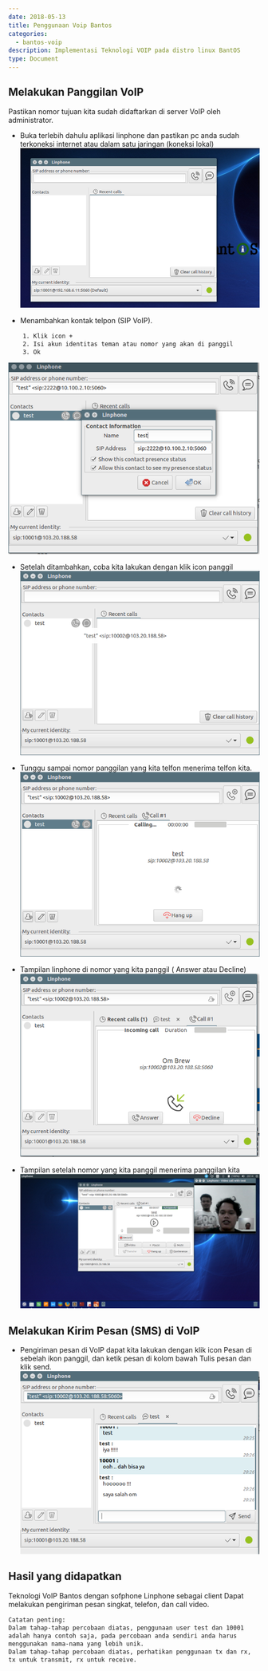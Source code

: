 ```yaml
---
date: 2018-05-13
title: Penggunaan Voip Bantos
categories:
  - bantos-voip
description: Implementasi Teknologi VOIP pada distro linux BantOS
type: Document
---
```


## Melakukan Panggilan VoIP

Pastikan nomor tujuan kita sudah didaftarkan di server VoIP oleh administrator.

- Buka terlebih dahulu aplikasi linphone dan pastikan pc anda sudah terkoneksi internet atau dalam satu jaringan (koneksi lokal)
![Panggilan VoIP](/images/bantos-voip/tampilan-awal.png)

- Menambahkan kontak telpon (SIP VoIP).
```
	1. Klik icon + 
	2. Isi akun identitas teman atau nomor yang akan di panggil
	3. Ok 
```
![Tambah Kontak](/images/bantos-voip/tambah-kontak.png)
	
- Setelah ditambahkan, coba kita lakukan dengan klik icon panggil
![Tes Panggil](/images/bantos-voip/test-panggil.png)

- Tunggu sampai nomor panggilan yang kita telfon menerima telfon kita.
![Panggilan](/images/bantos-voip/panggilan.png)

- Tampilan linphone di nomor yang kita panggil ( Answer atau Decline)
![Panggilan](/images/bantos-voip/panggilan-1.png)

- Tampilan setelah nomor yang kita panggil menerima panggilan kita
![Panggilan](/images/bantos-voip/panggilan-2.png)


## Melakukan Kirim Pesan (SMS) di VoIP

- Pengiriman pesan di VoIP dapat kita lakukan dengan klik icon Pesan di sebelah ikon panggil, dan ketik pesan di kolom bawah
Tulis pesan dan klik send.
![Kirim Pesan](/images/bantos-voip/sms-1.png)

## Hasil yang didapatkan
Teknologi VoIP Bantos dengan sofphone Linphone sebagai client Dapat melakukan pengiriman pesan singkat, telefon, dan call video.

```
Catatan penting:
Dalam tahap-tahap percobaan diatas, penggunaan user test dan 10001 adalah hanya contoh saja, pada percobaan anda sendiri anda harus menggunakan nama-nama yang lebih unik.
Dalam tahap-tahap percobaan diatas, perhatikan penggunaan tx dan rx, tx untuk transmit, rx untuk receive.
```


